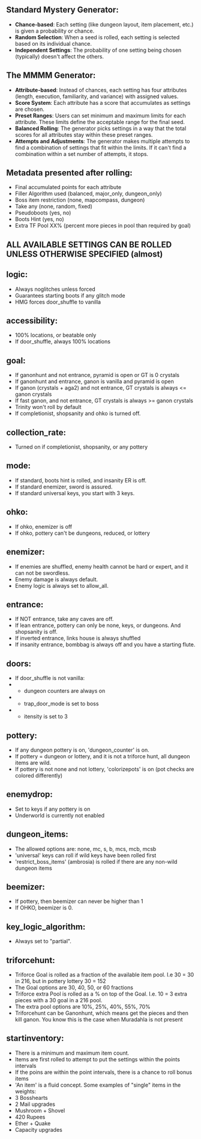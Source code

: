 ## Standard Mystery Generator:
- **Chance-based**: Each setting (like dungeon layout, item placement, etc.) is given a probability or chance.
- **Random Selection**: When a seed is rolled, each setting is selected based on its individual chance.
- **Independent Settings**: The probability of one setting being chosen (typically) doesn't affect the others.

## The MMMM Generator:
- **Attribute-based**: Instead of chances, each setting has four attributes (length, execution, familiarity, and variance) with assigned values.
- **Score System**: Each attribute has a score that accumulates as settings are chosen.
- **Preset Ranges**: Users can set minimum and maximum limits for each attribute. These limits define the acceptable range for the final seed.
- **Balanced Rolling**: The generator picks settings in a way that the total scores for all attributes stay within these preset ranges.
- **Attempts and Adjustments**: The generator makes multiple attempts to find a combination of settings that fit within the limits. If it can't find a combination within a set number of attempts, it stops.


## Metadata presented after rolling:
- Final accumulated points for each attribute
- Filler Algorithm used (balanced, major_only, dungeon_only)
- Boss item restriction (none, mapcompass, dungeon)
- Take any (none, random, fixed)
- Pseudoboots (yes, no)
- Boots Hint (yes, no)
- Extra TF Pool XX% (percent more pieces in pool than required by goal)

## ALL AVAILABLE SETTINGS CAN BE ROLLED UNLESS OTHERWISE SPECIFIED (almost)

## logic:
- Always noglitches unless forced
- Guarantees starting boots if any glitch mode
- HMG forces door_shuffle to vanilla

## accessibility:
- 100% locations, or beatable only
- If door_shuffle, always 100% locations

## goal:
- If ganonhunt and not entrance, pyramid is open or GT is 0 crystals
- If ganonhunt and entrance, ganon is vanilla and pyramid is open
- If ganon (crystals + aga2) and not entrance, GT crystals is always <= ganon crystals
- If fast ganon, and not entrance, GT crystals is always >= ganon crystals
- Trinity won't roll by default
- If completionist, shopsanity and ohko is turned off. 

## collection_rate:
- Turned on if completionist, shopsanity, or any pottery

## mode:
- If standard, boots hint is rolled, and insanity ER is off.
- If standard enemizer, sword is assured.
- If standard universal keys, you start with 3 keys.

## ohko:
- If ohko, enemizer is off
- If ohko, pottery can't be dungeons, reduced, or lottery

## enemizer:
- If enemies are shuffled, enemy health cannot be hard or expert, and it can not be swordless.
- Enemy damage is always default.
- Enemy logic is always set to allow_all.

## entrance:
- If NOT entrance, take any caves are off.
- If lean entrance, pottery can only be none, keys, or dungeons. And shopsanity is off.
- If inverted entrance, links house is always shuffled
- If insanity entrance, bombbag is always off and you have a starting flute.

## doors:
- If door_shuffle is not vanilla:
- - dungeon counters are always on 
- - trap_door_mode is set to boss
- - itensity is set to 3

## pottery:
- If any dungeon pottery is on, 'dungeon_counter' is on.
- If pottery = dungeon or lottery, and it is not a triforce hunt, all dungeon items are wild.
- If pottery is not none and not lottery, 'colorizepots' is on (pot checks are colored differently)

## enemydrop:
- Set to keys if any pottery is on
- Underworld is currently not enabled 

## dungeon_items:
- The allowed options are: none, mc, s, b, mcs, mcb, mcsb
- 'universal' keys can roll if wild keys have been rolled first
- 'restrict_boss_items' (ambrosia) is rolled if there are any non-wild dungeon items

## beemizer:
- If pottery, then beemizer can never be higher than 1
- If OHKO, beemizer is 0.

## key_logic_algorithm:
- Always set to "partial".

## triforcehunt:
- Triforce Goal is rolled as a fraction of the available item pool. I.e 30 = 30 in 216, but in pottery lottery 30 = 152
- The Goal options are 30, 40, 50, or 60 fractions
- Triforce extra Pool is rolled as a % on top of the Goal. I.e. 10 = 3 extra pieces with a 30 goal in a 216 pool.
- The extra pool options are 10%, 25%, 40%, 55%, 70%
- Triforcehunt can be Ganonhunt, which means get the pieces and then kill ganon. You know this is the case when Muradahla is not present

## startinventory:
- There is a minimum and maximum item count.
- Items are first rolled to attempt to put the settings within the points intervals
- If the poins are within the point intervals, there is a chance to roll bonus items
- 'An item' is a fluid concept. Some examples of "single" items in the weights:
- 3 Bosshearts
- 2 Mail upgrades
- Mushroom + Shovel
- 420 Rupees
- Ether + Quake
- Capacity upgrades
